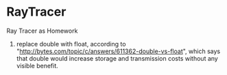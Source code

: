 RayTracer
=========

Ray Tracer as Homework

1. replace double with float, according to "http://bytes.com/topic/c/answers/611362-double-vs-float", which says that double would increase storage and transmission costs without any visible benefit.
